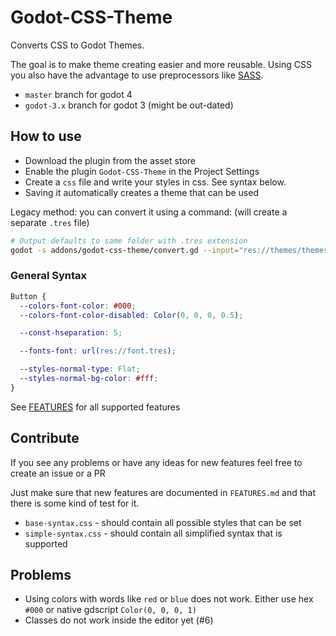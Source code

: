 # Godot-CSS-Theme

Converts CSS to Godot Themes.

The goal is to make theme creating easier and more reusable. Using CSS you also have the advantage to use preprocessors
like [SASS](https://sass-lang.com/).

- `master` branch for godot 4
- `godot-3.x` branch for godot 3 (might be out-dated)

## How to use

- Download the plugin from the asset store
- Enable the plugin `Godot-CSS-Theme` in the Project Settings
- Create a `css` file and write your styles in css. See syntax below.
- Saving it automatically creates a theme that can be used

Legacy method: you can convert it using a command: (will create a separate `.tres` file)
```sh
# Output defaults to same folder with .tres extension
godot -s addons/godot-css-theme/convert.gd --input="res://themes/themes.css"
```

### General Syntax

```css
Button {
  --colors-font-color: #000;
  --colors-font-color-disabled: Color(0, 0, 0, 0.5);

  --const-hseparation: 5;

  --fonts-font: url(res://font.tres);

  --styles-normal-type: Flat;
  --styles-normal-bg-color: #fff;
}
```

See [FEATURES](./FEATURES.md) for all supported features

## Contribute

If you see any problems or have any ideas for new features feel free to create an issue or a PR

Just make sure that new features are documented in `FEATURES.md` and that there is some kind of test for it.

- `base-syntax.css` - should contain all possible styles that can be set
- `simple-syntax.css` - should contain all simplified syntax that is supported

## Problems

- Using colors with words like `red` or `blue` does not work. Either use hex `#000` or
  native gdscript `Color(0, 0, 0, 1)`
- Classes do not work inside the editor yet (#6)
